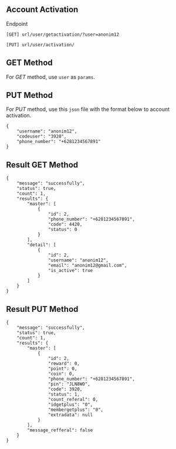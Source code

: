 ## Account Activation

Endpoint
````
[GET] url/user/getactivation/?user=anonim12
````
````
[PUT] url/user/activation/ 
````

## GET Method 
For *GET* method, use ``user`` as ``params``.

## PUT Method
For *PUT* method, use this ``json`` file with the format below to account activation.
````
{
    "username": "anonim12",
    "codeuser": "3920",
    "phone_number": "+6281234567891"
}
````

## Result GET Method
````
{
    "message": "successfully",
    "status": true,
    "count": 1,
    "results": {
        "master": [
            {
                "id": 2,
                "phone_number": "+6281234567891",
                "code": 4420,
                "status": 0
            }
        ],
        "detail": [
            {
                "id": 2,
                "username": "anonim12",
                "email": "anonim12@gmail.com",
                "is_active": true
            }
        ]
    }
}
````
## Result PUT Method
````
{
    "message": "successfully",
    "status": true,
    "count": 1,
    "results": {
        "master": [
            {
                "id": 2,
                "reward": 0,
                "point": 0,
                "coin": 0,
                "phone_number": "+6281234567891",
                "pin": "JLN8WO",
                "code": 3920,
                "status": 1,
                "count_referal": 0,
                "idgetplus": "0",
                "membergetplus": "0",
                "extradata": null
            }
        ],
        "message_refferal": false
    }
}
````